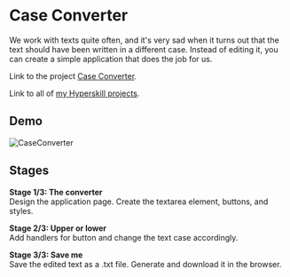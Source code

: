 # Case Converter
We work with texts quite often, and it's very sad when it turns out that the text should have been written in a different case. 
Instead of editing it, you can create a simple application that does the job for us.

Link to the project [Case Converter](https://hyperskill.org/projects/193).

Link to all of [my Hyperskill projects](https://github.com/ana117/hyperskilll-projects).

## Demo
![CaseConverter](https://user-images.githubusercontent.com/63540951/128593552-b053d8b1-c82b-40fb-8bf1-05600e33a698.gif)

## Stages
**Stage 1/3: The converter**\
Design the application page. Create the textarea element, buttons, and styles.

**Stage 2/3: Upper or lower**\
Add handlers for button and change the text case accordingly.

**Stage 3/3: Save me**\
Save the edited text as a .txt file. Generate and download it in the browser.
